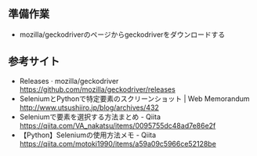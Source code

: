 ## 準備作業

- mozilla/geckodriverのページからgeckodriverをダウンロードする

## 参考サイト

- Releases · mozilla/geckodriver
https://github.com/mozilla/geckodriver/releases
- SeleniumとPythonで特定要素のスクリーンショット | Web Memorandum
http://www.utsushiiro.jp/blog/archives/432
- Seleniumで要素を選択する方法まとめ - Qiita
https://qiita.com/VA_nakatsu/items/0095755dc48ad7e86e2f
- 【Python】Seleniumの使用方法メモ - Qiita
https://qiita.com/motoki1990/items/a59a09c5966ce52128be
